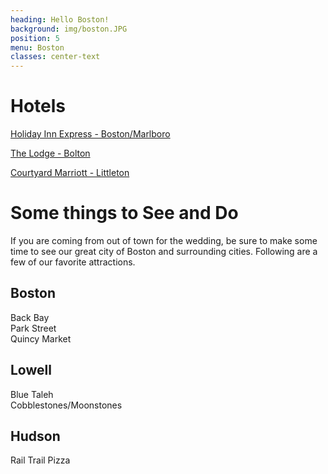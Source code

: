 ```yaml
---
heading: Hello Boston!
background: img/boston.JPG
position: 5
menu: Boston
classes: center-text
---
```


# Hotels

[Holiday Inn Express - Boston/Marlboro](https://www.ihg.com/holidayinnexpress/hotels/us/en/hudson/boshd/hoteldetail)  

[The Lodge - Bolton](https://theinternational.com/thelodge/)  

[Courtyard Marriott - Littleton](http://www.marriott.com/hotels/travel/boslt-courtyard-boston-littleton/?scid=bb1a189a-fec3-4d19-a255-54ba596febe2)  


# Some things to See and Do

If you are coming from out of town for the wedding, be sure to make some time to see our great city of Boston and surrounding cities. Following are a few of our favorite attractions.

## Boston

Back Bay  
Park Street  
Quincy Market  

## Lowell

Blue Taleh  
Cobblestones/Moonstones  

## Hudson

Rail Trail Pizza
